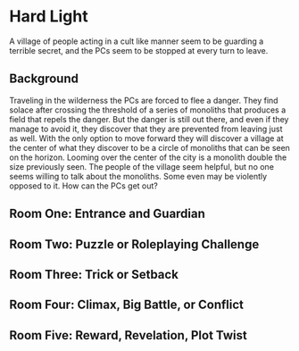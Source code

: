 # Hard Light

A village of people acting in a cult like manner seem to be guarding a terrible secret, and the PCs seem to be stopped at every turn to leave.

## Background

Traveling in the wilderness the PCs are forced to flee a danger.  They find solace after crossing the threshold of a series of monoliths that produces a field that repels the danger.
But the danger is still out there, and even if they manage to avoid it, they discover that they are prevented from leaving just as well.
With the only option to move forward they will discover a village at the center of what they discover to be a circle of monoliths that can be seen on the horizon.  Looming over the center of the city is a monolith double the size previously seen.
The people of the village seem helpful, but no one seems willing to talk about the monoliths.  Some even may be violently opposed to it.  How can the PCs get out?

## Room One: Entrance and Guardian

## Room Two: Puzzle or Roleplaying Challenge

## Room Three: Trick or Setback

## Room Four: Climax, Big Battle, or Conflict

## Room Five: Reward, Revelation, Plot Twist
